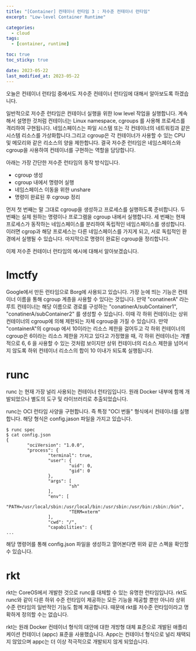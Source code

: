 ```yaml
---
title: "[Container] 컨테이너 런타임 3 : 저수준 컨테이너 런타임"
excerpt: "Low-level Container Runtime"

categories:
  - cloud
tags:
  - [container, runtime]

toc: true
toc_sticky: true

date: 2023-05-22
last_modified_at: 2023-05-22
---
```


오늘은 컨테이너 런타임 중에서도 저수준 컨테이너 런타임에 대해서 알아보도록 하겠습니다.

일반적으로 저수준 런타임은 컨테이너 실행을 위한 low level 작업을 실행합니다. 계속해서 설명한 것처럼 컨테이너는 Linux namespace, cgroups 를 사용해 프로세스를 격리하여 구현됩니다. 네임스페이스는 파일 시스템 또는 각 컨테이너의 네트워킹과 같은 시스템 리소스를 가상화합니다.그리고 cgroup은 각 컨테이너가 사용할 수 있는 CPU 및 메모리와 같은 리소스의 양을 제한합니다. 결국 저수준 런타임은 네임스페이스와 cgroup을 사용하여 컨테이너를 구현하는 역할을 담당합니다.

아래는 가장 간단한 저수준 런타임의 동작 방식입니다.

- cgroup 생성
- cgroup 내에서 명령어 실행
- 네임스페이스 이동을 위한 unshare
- 명령이 완료된 후 cgroup 정리

먼저 첫 번째는 말 그대로 cgroup을 생성하고 프로세스를 실행하도록 준비합니다.
두 번째는 실제 원하는 명령이나 프로그램을 cgroup 내에서 실행합니다. 
세 번째는 현재 프로세스가 동작하는 네임스페이스를 분리하여 독립적인 네임스페이스를 생성합니다. 이러면 cgrop과 해당 프로세스는 다른 네임스페이스를 가지게 되고, 서로 독립적인 환경에서 실행될 수 있습니다.
마지막으로 명령이 완료된 cgroup을 정리합니다. 

이제 저수준 컨테이너 런타임의 예시에 대해서 알아보겠습니다.

# lmctfy

Google에서 만든 런타임으로 Borg에 사용되고 있습니다. 가장 눈에 띄는 기능은 컨테이너 이름을 통해 cgroup 계층을 사용할 수 있다는 것입니다.
만약 "conatinerA" 라는 루트 컨테이너는 해당 이름으로 경로를 구성하는 "conatinerA/subContainer1", "conatinerA/subContainer2" 를 생성할 수 있습니다. 이때 각 하위 컨테이너는 상위 컨테이너의 cgroup에 의해 제한되는 자체 cgroup을 가질 수 있습니다.
만약 "containerA"의 cgroup 에서 10이라는 리소스 제한을 걸어두고 각 하위 컨테이너의 cgroup은 6이라는 리소스 제한을 가지고 있다고 가정했을 때, 각 하위 컨테이너는 개별적으로 6, 6 을 사용할 수 있는 것처럼 보이지만 상위 컨테이너의 리소스 제한을 넘어서지 않도록 하위 컨테이너 리소스의 합이 10 이내가 되도록 실행됩니다. 

# runc

runc 는 현재 가장 널리 사용되는 컨테이너 런타임입니다. 원래 Docker 내부에 함께 개발되었으나 별도의 도구 및 라이브러리로 추출되었습니다.

runc는 OCI 런타임 사양을 구현합니다. 즉 특정 "OCI 번들" 형식에서 컨테이너를 실행합니다. 해당 형식은 config.jason 파일을 가지고 있습니다.
```
$ runc spec
$ cat config.json
{
        "ociVersion": "1.0.0",
        "process": {
                "terminal": true,
                "user": {
                        "uid": 0,
                        "gid": 0
                },
                "args": [
                        "sh"
                ],
                "env": [
                        "PATH=/usr/local/sbin:/usr/local/bin:/usr/sbin:/usr/bin:/sbin:/bin",
                        "TERM=xterm"
                ],
                "cwd": "/",
                "capabilities": {
...
```
해당 명령어를 통해 config.json 파일을 생성하고 열어본다면 위와 같은 스펙을 확인할 수 있습니다. 

# rkt

rkt는 CoreOS에서 개발한 것으로 runc를 대체할 수 있는 유명한 런타임입니다. rkt도 runc와 같이 다른 하위 수준 런타임이 제공하는 모든 기능을 제공할 뿐만 아니라 상위 수준 런타임의 일반적인 기능도 함께 제공합니다. 때문에 rkt를 저수준 런타임이라고 명확하게 정의할 수는 없습니다.

rkt는 원래 Docker 컨테이너 형식의 대안에 대한 개방형 대체 표준으로 개발된 애플리케이션 컨테이너 (appc) 표준을 사용했습니다. Appc는 컨테이너 형식으로 널리 채택되지 않았으며 appc는 더 이상 적극적으로 개발되지 않게 되었습니다. 
